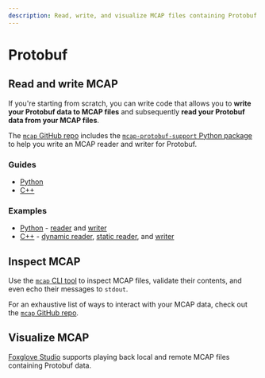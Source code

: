 ```yaml
---
description: Read, write, and visualize MCAP files containing Protobuf data.
---
```

# Protobuf

## Read and write MCAP

If you're starting from scratch, you can write code that allows you to **write your Protobuf data to MCAP files** and subsequently **read your Protobuf data from your MCAP files**.

The [`mcap` GitHub repo](https://github.com/foxglove/mcap/tree/main) includes the [`mcap-protobuf-support` Python package](https://github.com/foxglove/mcap/tree/main/python/mcap-protobuf-support) to help you write an MCAP reader and writer for Protobuf.

### Guides

- [Python](../guides/python/protobuf.md)
- [C++](../guides/cpp/protobuf.md)

### Examples

- [Python](https://github.com/foxglove/mcap/tree/main/python/examples/protobuf) - [reader](https://github.com/foxglove/mcap/tree/main/python/examples/protobuf/reader.py) and [writer](https://github.com/foxglove/mcap/tree/main/python/examples/protobuf/writer.py)
- [C++](https://github.com/foxglove/mcap/tree/main/cpp/examples/protobuf) - [dynamic reader](https://github.com/foxglove/mcap/tree/main/cpp/examples/protobuf/dynamic_reader.cpp), [static reader](https://github.com/foxglove/mcap/tree/main/cpp/examples/protobuf/static_reader.cpp), and [writer](https://github.com/foxglove/mcap/tree/main/cpp/examples/protobuf/writer.cpp)

## Inspect MCAP

Use the [`mcap` CLI tool](https://github.com/foxglove/mcap/tree/main/go/cli/mcap) to inspect MCAP files, validate their contents, and even echo their messages to `stdout`.

For an exhaustive list of ways to interact with your MCAP data, check out the [`mcap` GitHub repo](https://github.com/foxglove/mcap/tree/main/go/cli/mcap).

## Visualize MCAP

[Foxglove Studio](https://foxglove.dev/studio) supports playing back local and remote MCAP files containing Protobuf data.
